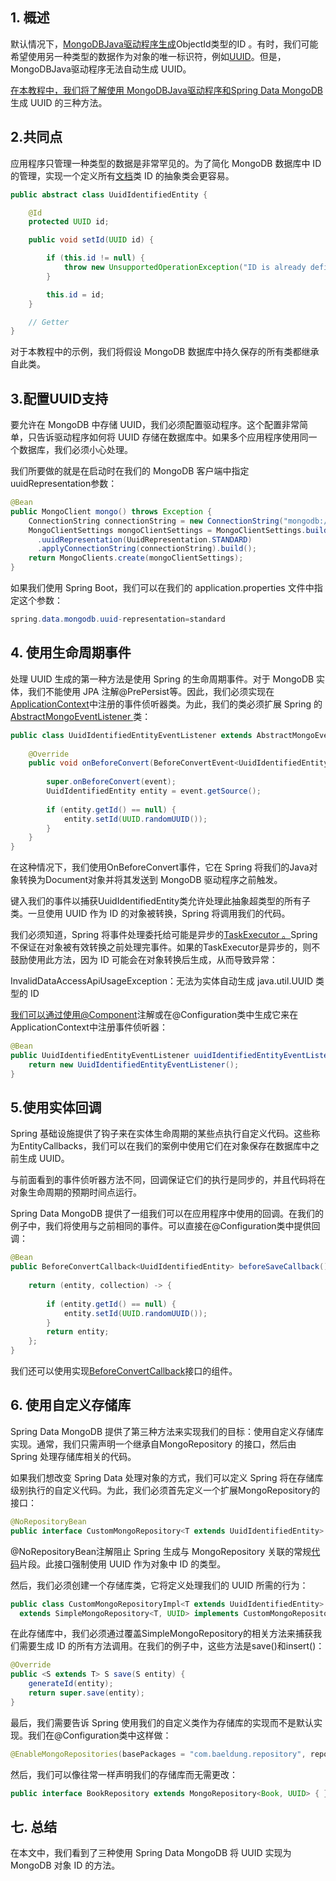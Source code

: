 ## 1. 概述

默认情况下，[MongoDBJava驱动程序生成](https://www.baeldung.com/java-mongodb-last-inserted-id)ObjectId类型的ID 。有时，我们可能希望使用另一种类型的数据作为对象的唯一标识符，例如[UUID](https://www.baeldung.com/java-uuid)。但是，MongoDBJava驱动程序无法自动生成 UUID。

[在本教程中，我们将了解使用 MongoDBJava驱动程序和Spring Data MongoDB](https://www.baeldung.com/spring-data-mongodb-guide)生成 UUID 的三种方法。

## 2.共同点

应用程序只管理一种类型的数据是非常罕见的。为了简化 MongoDB 数据库中 ID 的管理，实现一个定义所有[文档](https://www.mongodb.com/docs/manual/core/document/)类 ID 的抽象类会更容易。

```java
public abstract class UuidIdentifiedEntity {

    @Id   
    protected UUID id;    

    public void setId(UUID id) {

        if (this.id != null) {
            throw new UnsupportedOperationException("ID is already defined");
        }

        this.id = id;
    }

    // Getter
}
```

对于本教程中的示例，我们将假设 MongoDB 数据库中持久保存的所有类都继承自此类。

## 3.配置UUID支持

要允许在 MongoDB 中存储 UUID，我们必须配置驱动程序。这个配置非常简单，只告诉驱动程序如何将 UUID 存储在数据库中。如果多个应用程序使用同一个数据库，我们必须小心处理。

我们所要做的就是在启动时在我们的 MongoDB 客户端中指定uuidRepresentation参数：

```java
@Bean
public MongoClient mongo() throws Exception {
    ConnectionString connectionString = new ConnectionString("mongodb://localhost:27017/test");
    MongoClientSettings mongoClientSettings = MongoClientSettings.builder()
      .uuidRepresentation(UuidRepresentation.STANDARD)
      .applyConnectionString(connectionString).build();
    return MongoClients.create(mongoClientSettings);
}

```

如果我们使用 Spring Boot，我们可以在我们的 application.properties 文件中指定这个参数：

```java
spring.data.mongodb.uuid-representation=standard
```

## 4. 使用生命周期事件

处理 UUID 生成的第一种方法是使用 Spring 的生命周期事件。对于 MongoDB 实体，我们不能使用 JPA 注解@PrePersist等。因此，我们必须实现在[ApplicationContext](https://www.baeldung.com/spring-application-context)中注册的事件侦听器类。为此，我们的类必须扩展 Spring 的[AbstractMongoEventListener ](https://docs.spring.io/spring-data/mongodb/docs/current/api/org/springframework/data/mongodb/core/mapping/event/AbstractMongoEventListener.html)类：

```java
public class UuidIdentifiedEntityEventListener extends AbstractMongoEventListener<UuidIdentifiedEntity> {
    
    @Override
    public void onBeforeConvert(BeforeConvertEvent<UuidIdentifiedEntity> event) {
        
        super.onBeforeConvert(event);
        UuidIdentifiedEntity entity = event.getSource();
        
        if (entity.getId() == null) {
            entity.setId(UUID.randomUUID());
        } 
    }    
}
```

在这种情况下，我们使用OnBeforeConvert事件，它在 Spring 将我们的Java对象转换为Document对象并将其发送到 MongoDB 驱动程序之前触发。

键入我们的事件以捕获UuidIdentifiedEntity类允许处理此抽象超类型的所有子类。一旦使用 UUID 作为 ID 的对象被转换，Spring 将调用我们的代码。

我们必须知道，Spring 将事件处理委托给可能是异步的[TaskExecutor 。](https://docs.spring.io/spring-framework/docs/current/javadoc-api/org/springframework/core/task/TaskExecutor.html)Spring 不保证在对象被有效转换之前处理完事件。如果的TaskExecutor是异步的，则不鼓励使用此方法，因为 ID 可能会在对象转换后生成，从而导致异常：

InvalidDataAccessApiUsageException：无法为实体自动生成 java.util.UUID 类型的 ID

[我们可以通过使用@Component](https://www.baeldung.com/spring-component-annotation)注解或在@Configuration类中生成它来在ApplicationContext中注册事件侦听器：

```java
@Bean
public UuidIdentifiedEntityEventListener uuidIdentifiedEntityEventListener() {
    return new UuidIdentifiedEntityEventListener();
}
```

## 5.使用实体回调

Spring 基础设施提供了钩子来在实体生命周期的某些点执行自定义代码。这些称为EntityCallbacks，我们可以在我们的案例中使用它们在对象保存在数据库中之前生成 UUID。

与前面看到的事件侦听器方法不同，回调保证它们的执行是同步的，并且代码将在对象生命周期的预期时间点运行。

Spring Data MongoDB 提供了一组我们可以在应用程序中使用的回调。在我们的例子中，我们将使用与之前相同的事件。可以直接在@Configuration类中提供回调：

```java
@Bean
public BeforeConvertCallback<UuidIdentifiedEntity> beforeSaveCallback() {
        
    return (entity, collection) -> {
          
        if (entity.getId() == null) {
            entity.setId(UUID.randomUUID());
        }
        return entity;
    };
}

```

我们还可以使用实现[BeforeConvertCallback](https://docs.spring.io/spring-data/mongodb/docs/current/api/org/springframework/data/mongodb/core/mapping/event/BeforeConvertCallback.html)接口的组件。

## 6. 使用自定义存储库

Spring Data MongoDB 提供了第三种方法来实现我们的目标：使用自定义存储库实现。通常，我们只需声明一个继承自MongoRepository 的接口，然后由 Spring 处理存储库相关的代码。

如果我们想改变 Spring Data 处理对象的方式，我们可以定义 Spring 将在存储库级别执行的自定义代码。为此，我们必须首先定义一个扩展MongoRepository的接口：

```java
@NoRepositoryBean
public interface CustomMongoRepository<T extends UuidIdentifiedEntity> extends MongoRepository<T, UUID> { }

```

@NoRepositoryBean注解阻止 Spring 生成与 MongoRepository 关联的常规[代码](https://www.baeldung.com/spring-data-annotations)片段。此接口强制使用 UUID 作为对象中 ID 的类型。

然后，我们必须创建一个存储库类，它将定义处理我们的 UUID 所需的行为：

```java
public class CustomMongoRepositoryImpl<T extends UuidIdentifiedEntity> 
  extends SimpleMongoRepository<T, UUID> implements CustomMongoRepository<T>
```

在此存储库中，我们必须通过覆盖SimpleMongoRepository的相关方法来捕获我们需要生成 ID 的所有方法调用。在我们的例子中，这些方法是save()和insert()：

```java
@Override
public <S extends T> S save(S entity) {
    generateId(entity);
    return super.save(entity);
}

```

最后，我们需要告诉 Spring 使用我们的自定义类作为存储库的实现而不是默认实现。我们在@Configuration类中这样做：

```java
@EnableMongoRepositories(basePackages = "com.baeldung.repository", repositoryBaseClass = CustomMongoRepositoryImpl.class)

```

然后，我们可以像往常一样声明我们的存储库而无需更改：

```java
public interface BookRepository extends MongoRepository<Book, UUID> { }
```

## 七. 总结

在本文中，我们看到了三种使用 Spring Data MongoDB 将 UUID 实现为 MongoDB 对象 ID 的方法。